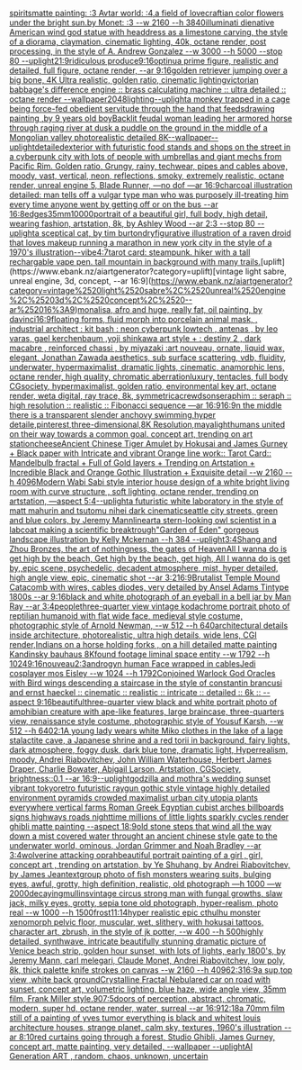[spirits](https://www.ebank.nz/aiartgenerator?category=spirits)[matte painting: :3 Avtar world: :4,a field of lovecraftian color flowers under the bright sun.by Monet: :3 --w 2160 --h 3840](https://www.ebank.nz/aiartgenerator?category=matte%2520painting%3A%2520%3A3%2520Avtar%2520world%3A%2520%3A4%2Ca%2520field%2520of%2520lovecraftian%2520color%2520flowers%2520under%2520the%2520bright%2520sun.by%2520Monet%3A%2520%3A3%2520--w%25202160%2520--h%25203840)[illuminati die](https://www.ebank.nz/aiartgenerator?category=illuminati%2520die)[native American wind god statue with headdress as a limestone carving, the style of a diorama, claymation, cinematic lighting, 40k, octane render, post processing, in the style of A. Andrew Gonzalez --w 3000 --h 5000 --stop 80 --uplight](https://www.ebank.nz/aiartgenerator?category=native%2520American%2520wind%2520god%2520statue%2520with%2520headdress%2520as%2520a%2520limestone%2520carving%2C%2520the%2520style%2520of%2520a%2520diorama%2C%2520claymation%2C%2520cinematic%2520lighting%2C%252040k%2C%2520octane%2520render%2C%2520post%2520processing%2C%2520in%2520the%2520style%2520of%2520A.%2520Andrew%2520Gonzalez%2520--w%25203000%2520--h%25205000%2520--stop%252080%2520--uplight)[21:9](https://www.ebank.nz/aiartgenerator?category=21%3A9)[ridiculous produce](https://www.ebank.nz/aiartgenerator?category=ridiculous%2520produce)[9:16](https://www.ebank.nz/aiartgenerator?category=9%3A16)[optinua prime figure, realistic and detailed, full figure,  octane render, --ar 9:16](https://www.ebank.nz/aiartgenerator?category=optinua%2520prime%2520figure%2C%2520realistic%2520and%2520detailed%2C%2520full%2520figure%2C%2520%2520octane%2520render%2C%2520--ar%25209%3A16)[golden retriever jumping over a big bone, 4K Ultra realistic, golden ratio, cinematic lighting](https://www.ebank.nz/aiartgenerator?category=golden%2520retriever%2520jumping%2520over%2520a%2520big%2520bone%2C%25204K%2520Ultra%2520realistic%2C%2520golden%2520ratio%2C%2520cinematic%2520lighting)[victorian babbage's difference engine :: brass calculating machine :: ultra detailed :: octane render --wallpaper](https://www.ebank.nz/aiartgenerator?category=victorian%2520babbage%27s%2520difference%2520engine%2520%3A%3A%2520brass%2520calculating%2520machine%2520%3A%3A%2520ultra%2520detailed%2520%3A%3A%2520octane%2520render%2520--wallpaper)[2048](https://www.ebank.nz/aiartgenerator?category=2048)[lighting](https://www.ebank.nz/aiartgenerator?category=lighting)[--uplight](https://www.ebank.nz/aiartgenerator?category=--uplight)[a monkey trapped in a cage being force-fed obedient servitude through the hand that feeds](https://www.ebank.nz/aiartgenerator?category=a%2520monkey%2520trapped%2520in%2520a%2520cage%2520being%2520force-fed%2520obedient%2520servitude%2520through%2520the%2520hand%2520that%2520feeds)[drawing painting ,by 9 years old boy](https://www.ebank.nz/aiartgenerator?category=drawing%2520painting%2520%2Cby%25209%2520years%2520old%2520boy)[Backlit feudal woman leading her armored horse through raging river at dusk a puddle on the ground in the middle of a Mongolian valley photorealistic detailed 8K](https://www.ebank.nz/aiartgenerator?category=Backlit%2520feudal%2520woman%2520leading%2520her%2520armored%2520horse%2520through%2520raging%2520river%2520at%2520dusk%2520a%2520puddle%2520on%2520the%2520ground%2520in%2520the%2520middle%2520of%2520a%2520Mongolian%2520valley%2520photorealistic%2520detailed%25208K)[--wallpaper](https://www.ebank.nz/aiartgenerator?category=--wallpaper)[--uplight](https://www.ebank.nz/aiartgenerator?category=--uplight)[detailed](https://www.ebank.nz/aiartgenerator?category=detailed)[exterior with futuristic food stands and shops on the street in a cyberpunk city with lots of people with umbrellas and giant mechs from Pacific Rim. Golden ratio, Grungy, rainy, techwear, pipes and cables above, moody, vast, vertical, neon, reflections, smoky, extremely realistic, octane render, unreal engine 5, Blade Runner, —no dof —ar 16:9](https://www.ebank.nz/aiartgenerator?category=exterior%2520with%2520futuristic%2520food%2520stands%2520and%2520shops%2520on%2520the%2520street%2520in%2520a%2520cyberpunk%2520city%2520with%2520lots%2520of%2520people%2520with%2520umbrellas%2520and%2520giant%2520mechs%2520from%2520Pacific%2520Rim.%2520Golden%2520ratio%2C%2520Grungy%2C%2520rainy%2C%2520techwear%2C%2520pipes%2520and%2520cables%2520above%2C%2520moody%2C%2520vast%2C%2520vertical%2C%2520neon%2C%2520reflections%2C%2520smoky%2C%2520extremely%2520realistic%2C%2520octane%2520render%2C%2520unreal%2520engine%25205%2C%2520Blade%2520Runner%2C%2520%E2%80%94no%2520dof%2520%E2%80%94ar%252016%3A9)[charcoal illustration detailed: man tells off a vulgar type man who was purposely ill-treating him every time anyone went by getting off or on the bus --ar 16:8](https://www.ebank.nz/aiartgenerator?category=charcoal%2520illustration%2520detailed%3A%2520man%2520tells%2520off%2520a%2520vulgar%2520type%2520man%2520who%2520was%2520purposely%2520ill-treating%2520him%2520every%2520time%2520anyone%2520went%2520by%2520getting%2520off%2520or%2520on%2520the%2520bus%2520--ar%252016%3A8)[edges](https://www.ebank.nz/aiartgenerator?category=edges)[35mm](https://www.ebank.nz/aiartgenerator?category=35mm)[10000](https://www.ebank.nz/aiartgenerator?category=10000)[portrait of a beautiful girl, full body, high detail, wearing fashion, artstation, 8k, by Ashley Wood --ar 2:3 --stop 80 --uplight](https://www.ebank.nz/aiartgenerator?category=portrait%2520of%2520a%2520beautiful%2520girl%2C%2520full%2520body%2C%2520high%2520detail%2C%2520wearing%2520fashion%2C%2520artstation%2C%25208k%2C%2520by%2520Ashley%2520Wood%2520--ar%25202%3A3%2520--stop%252080%2520--uplight)[a sceptical cat, by tim burton](https://www.ebank.nz/aiartgenerator?category=a%2520sceptical%2520cat%2C%2520by%2520tim%2520burton)[dry](https://www.ebank.nz/aiartgenerator?category=dry)[figurative illustration of a raven droid that loves makeup running a marathon in new york city in the style of a 1970's illustration](https://www.ebank.nz/aiartgenerator?category=figurative%2520illustration%2520of%2520a%2520raven%2520droid%2520that%2520loves%2520makeup%2520running%2520a%2520marathon%2520in%2520new%2520york%2520city%2520in%2520the%2520style%2520of%2520a%25201970%27s%2520illustration)[--vibe](https://www.ebank.nz/aiartgenerator?category=--vibe)[4:7](https://www.ebank.nz/aiartgenerator?category=4%3A7)[tarot card: steampunk. hiker with a tall rechargable vape pen. tall mountain in background with many trails.](https://www.ebank.nz/aiartgenerator?category=tarot%2520card%3A%2520steampunk.%2520hiker%2520with%2520a%2520tall%2520rechargable%2520vape%2520pen.%2520tall%2520mountain%2520in%2520background%2520with%2520many%2520trails.)[uplift](https://www.ebank.nz/aiartgenerator?category=uplift)[vintage light sabre, unreal engine, 3d, concept, --ar 16:9](https://www.ebank.nz/aiartgenerator?category=vintage%2520light%2520sabre%2C%2520unreal%2520engine%2C%25203d%2C%2520concept%2C%2520--ar%252016%3A9)[monalisa, afro and huge, really fat, oil painting, by davinci](https://www.ebank.nz/aiartgenerator?category=monalisa%2C%2520afro%2520and%2520huge%2C%2520really%2520fat%2C%2520oil%2520painting%2C%2520by%2520davinci)[16:9](https://www.ebank.nz/aiartgenerator?category=16%3A9)[floating forms, fluid morph into porcelain animal mask,  ,  industrial architect : kit bash : neon cyberpunk lowtech , antenas , by leo varas, gael kerchenbaum ,yoji shinkawa art style + : destiny 2 , dark macabre , reinforced chassi ,  by miyazaki :art nouveau, ornate, liquid wax, elegant, Jonathan Zawada aesthetics, sub surface scattering, vdb, fluidity, underwater, hypermaximalist, dramatic lights, cinematic, anamorphic lens, octane render, high quality, chromatic aberrationluxury, tentacles, full body CGsociety, hypermaximalist, golden ratio, environmental key art, octane render, weta digital, ray trace, 8k, symmetrica](https://www.ebank.nz/aiartgenerator?category=floating%2520forms%2C%2520fluid%2520morph%2520into%2520porcelain%2520animal%2520mask%2C%2520%2520%2C%2520%2520industrial%2520architect%2520%3A%2520kit%2520bash%2520%3A%2520neon%2520cyberpunk%2520lowtech%2520%2C%2520antenas%2520%2C%2520by%2520leo%2520varas%2C%2520gael%2520kerchenbaum%2520%2Cyoji%2520shinkawa%2520art%2520style%2520%2B%2520%3A%2520destiny%25202%2520%2C%2520dark%2520macabre%2520%2C%2520reinforced%2520chassi%2520%2C%2520%2520by%2520miyazaki%2520%3Aart%2520nouveau%2C%2520ornate%2C%2520liquid%2520wax%2C%2520elegant%2C%2520Jonathan%2520Zawada%2520aesthetics%2C%2520sub%2520surface%2520scattering%2C%2520vdb%2C%2520fluidity%2C%2520underwater%2C%2520hypermaximalist%2C%2520dramatic%2520lights%2C%2520cinematic%2C%2520anamorphic%2520lens%2C%2520octane%2520render%2C%2520high%2520quality%2C%2520chromatic%2520aberrationluxury%2C%2520tentacles%2C%2520full%2520body%2520CGsociety%2C%2520hypermaximalist%2C%2520golden%2520ratio%2C%2520environmental%2520key%2520art%2C%2520octane%2520render%2C%2520weta%2520digital%2C%2520ray%2520trace%2C%25208k%2C%2520symmetrica)[crewdson](https://www.ebank.nz/aiartgenerator?category=crewdson)[seraphim :: seraph :: high resolution :: realistic :: Fibonacci sequence —ar 16:9](https://www.ebank.nz/aiartgenerator?category=seraphim%2520%3A%3A%2520seraph%2520%3A%3A%2520high%2520resolution%2520%3A%3A%2520realistic%2520%3A%3A%2520Fibonacci%2520sequence%2520%E2%80%94ar%252016%3A9)[16:9](https://www.ebank.nz/aiartgenerator?category=16%3A9)[n the middle there is a transparent slender anchovy swimming,hyper detaile,pinterest,three-dimensional,8K Resolution,maya](https://www.ebank.nz/aiartgenerator?category=n%2520the%2520middle%2520there%2520is%2520a%2520transparent%2520slender%2520anchovy%2520swimming%2Chyper%2520detaile%2Cpinterest%2Cthree-dimensional%2C8K%2520Resolution%2Cmaya)[light](https://www.ebank.nz/aiartgenerator?category=light)[humans united on their way towards a common goal. concept art, trending on art station](https://www.ebank.nz/aiartgenerator?category=humans%2520united%2520on%2520their%2520way%2520towards%2520a%2520common%2520goal.%2520concept%2520art%2C%2520trending%2520on%2520art%2520station)[cheese](https://www.ebank.nz/aiartgenerator?category=cheese)[Ancient Chinese Tiger Amulet by Hokusai and James Gurney + Black paper with Intricate and vibrant Orange line work:: Tarot Card:: Mandelbulb fractal + Full of Gold layers + Trending on Artstation + Incredible Black and Orange Gothic Illustration + Exquisite detail  --w 2160  --h 4096](https://www.ebank.nz/aiartgenerator?category=Ancient%2520Chinese%2520Tiger%2520Amulet%2520by%2520Hokusai%2520and%2520James%2520Gurney%2520%2B%2520Black%2520paper%2520with%2520Intricate%2520and%2520vibrant%2520Orange%2520line%2520work%3A%3A%2520Tarot%2520Card%3A%3A%2520Mandelbulb%2520fractal%2520%2B%2520Full%2520of%2520Gold%2520layers%2520%2B%2520Trending%2520on%2520Artstation%2520%2B%2520Incredible%2520Black%2520and%2520Orange%2520Gothic%2520Illustration%2520%2B%2520Exquisite%2520detail%2520%2520--w%25202160%2520%2520--h%25204096)[Modern Wabi Sabi style interior house design of a white bright living room with curve structure , soft lighting, octane render, trending on artstation, —aspect 5:4](https://www.ebank.nz/aiartgenerator?category=Modern%2520Wabi%2520Sabi%2520style%2520interior%2520house%2520design%2520of%2520a%2520white%2520bright%2520living%2520room%2520with%2520curve%2520structure%2520%2C%2520soft%2520lighting%2C%2520octane%2520render%2C%2520trending%2520on%2520artstation%2C%2520%E2%80%94aspect%25205%3A4)[--uplight](https://www.ebank.nz/aiartgenerator?category=--uplight)[a futuristic white laboratory in the style of matt mahurin and tsutomu nihei dark cinematic](https://www.ebank.nz/aiartgenerator?category=a%2520futuristic%2520white%2520laboratory%2520in%2520the%2520style%2520of%2520matt%2520mahurin%2520and%2520tsutomu%2520nihei%2520dark%2520cinematic)[seattle city streets, green and blue colors, by Jeremy Mann](https://www.ebank.nz/aiartgenerator?category=seattle%2520city%2520streets%2C%2520green%2520and%2520blue%2520colors%2C%2520by%2520Jeremy%2520Mann)[lineart](https://www.ebank.nz/aiartgenerator?category=lineart)[a stern-looking owl scientist in a labcoat making a scientific breaktrough](https://www.ebank.nz/aiartgenerator?category=a%2520stern-looking%2520owl%2520scientist%2520in%2520a%2520labcoat%2520making%2520a%2520scientific%2520breaktrough)["Garden of Eden" gorgeous landscape illustration by Kelly Mckernan --h 384 --uplight](https://www.ebank.nz/aiartgenerator?category=%22Garden%2520of%2520Eden%22%2520gorgeous%2520landscape%2520illustration%2520by%2520Kelly%2520Mckernan%2520--h%2520384%2520--uplight)[3:4](https://www.ebank.nz/aiartgenerator?category=3%3A4)[Shang and Zhou Bronzes, the art of nothingness, the gates of Heaven](https://www.ebank.nz/aiartgenerator?category=Shang%2520and%2520Zhou%2520Bronzes%2C%2520the%2520art%2520of%2520nothingness%2C%2520the%2520gates%2520of%2520Heaven)[All I wanna do is get high by the beach, Get high by the beach, get high, All I wanna do is get by,,epic scene, psychedelic, decadent atmosphere, mist, hyper detailed, high angle view, epic, cinematic shot --ar 3:2](https://www.ebank.nz/aiartgenerator?category=All%2520I%2520wanna%2520do%2520is%2520get%2520high%2520by%2520the%2520beach%2C%2520Get%2520high%2520by%2520the%2520beach%2C%2520get%2520high%2C%2520All%2520I%2520wanna%2520do%2520is%2520get%2520by%2C%2Cepic%2520scene%2C%2520psychedelic%2C%2520decadent%2520atmosphere%2C%2520mist%2C%2520hyper%2520detailed%2C%2520high%2520angle%2520view%2C%2520epic%2C%2520cinematic%2520shot%2520--ar%25203%3A2)[16:9](https://www.ebank.nz/aiartgenerator?category=16%3A9)[Brutalist Temple Mound Catacomb with wires, cables diodes, very detailed by Ansel Adams Tintype 1800s --ar 9:16](https://www.ebank.nz/aiartgenerator?category=Brutalist%2520Temple%2520Mound%2520Catacomb%2520with%2520wires%2C%2520cables%2520diodes%2C%2520very%2520detailed%2520by%2520Ansel%2520Adams%2520Tintype%25201800s%2520--ar%25209%3A16)[black and white photograph of an eyeball in a bell jar by Man Ray --ar 3:4](https://www.ebank.nz/aiartgenerator?category=black%2520and%2520white%2520photograph%2520of%2520an%2520eyeball%2520in%2520a%2520bell%2520jar%2520by%2520Man%2520Ray%2520--ar%25203%3A4)[people](https://www.ebank.nz/aiartgenerator?category=people)[three-quarter view vintage kodachrome portrait photo of reptilian humanoid with flat wide face, medieval style costume, photographic style of Arnold Newman, --w 512 --h 640](https://www.ebank.nz/aiartgenerator?category=three-quarter%2520view%2520vintage%2520kodachrome%2520portrait%2520photo%2520of%2520reptilian%2520humanoid%2520with%2520flat%2520wide%2520face%2C%2520medieval%2520style%2520costume%2C%2520photographic%2520style%2520of%2520Arnold%2520Newman%2C%2520--w%2520512%2520--h%2520640)[architectural details inside architecture, photorealistic, ultra high details, wide lens, CGI render,](https://www.ebank.nz/aiartgenerator?category=architectural%2520details%2520inside%2520architecture%2C%2520photorealistic%2C%2520ultra%2520high%2520details%2C%2520wide%2520lens%2C%2520CGI%2520render%2C)[Indians on a horse holding forks , on a hill detailed matte painting Kandinsky bauhaus 8K](https://www.ebank.nz/aiartgenerator?category=Indians%2520on%2520a%2520horse%2520holding%2520forks%2520%2C%2520on%2520a%2520hill%2520detailed%2520matte%2520painting%2520Kandinsky%2520bauhaus%25208K)[found footage liminal space entity --w 1792 --h 1024](https://www.ebank.nz/aiartgenerator?category=found%2520footage%2520liminal%2520space%2520entity%2520--w%25201792%2520--h%25201024)[9:16](https://www.ebank.nz/aiartgenerator?category=9%3A16)[nouveau](https://www.ebank.nz/aiartgenerator?category=nouveau)[2:3](https://www.ebank.nz/aiartgenerator?category=2%3A3)[androgyn human Face wrapped in cables](https://www.ebank.nz/aiartgenerator?category=androgyn%2520human%2520Face%2520wrapped%2520in%2520cables)[Jedi cosplayer mos Eisley --w 1024 --h 1792](https://www.ebank.nz/aiartgenerator?category=Jedi%2520cosplayer%2520mos%2520Eisley%2520--w%25201024%2520--h%25201792)[Conjoined Warlock God Oracles with Bird wings descending a staircase in the style of constantin brancusi and ernst haeckel :: cinematic :: realistic :: intricate :: detailed :: 6k :: --aspect 9:16](https://www.ebank.nz/aiartgenerator?category=Conjoined%2520Warlock%2520God%2520Oracles%2520with%2520Bird%2520wings%2520descending%2520a%2520staircase%2520in%2520the%2520style%2520of%2520constantin%2520brancusi%2520and%2520ernst%2520haeckel%2520%3A%3A%2520cinematic%2520%3A%3A%2520realistic%2520%3A%3A%2520intricate%2520%3A%3A%2520detailed%2520%3A%3A%25206k%2520%3A%3A%2520--aspect%25209%3A16)[beautiful](https://www.ebank.nz/aiartgenerator?category=beautiful)[three-quarter view black and white portrait photo of amphibian creature with ape-like features, large braincase, three-quarters view, renaissance style costume, photographic style of Yousuf Karsh, --w 512 --h 640](https://www.ebank.nz/aiartgenerator?category=three-quarter%2520view%2520black%2520and%2520white%2520portrait%2520photo%2520of%2520amphibian%2520creature%2520with%2520ape-like%2520features%2C%2520large%2520braincase%2C%2520three-quarters%2520view%2C%2520renaissance%2520style%2520costume%2C%2520photographic%2520style%2520of%2520Yousuf%2520Karsh%2C%2520--w%2520512%2520--h%2520640)[2:1](https://www.ebank.nz/aiartgenerator?category=2%3A1)[A young lady wears white Miko clothes in the lake of a lage stalactite cave, a Japanese shrine and a red torii in background, fairy lights, dark atmosphere, foggy dusk, dark blue tone, dramatic light, Hyperrealism, moody, Andrei Riabovitchev, John William Waterhouse, Herbert James Draper, Charlie Bowater, Abigail Larson, Artstation, CGSociety, brightness::0.1 --ar 16:9](https://www.ebank.nz/aiartgenerator?category=A%2520young%2520lady%2520wears%2520white%2520Miko%2520clothes%2520in%2520the%2520lake%2520of%2520a%2520lage%2520stalactite%2520cave%2C%2520a%2520Japanese%2520shrine%2520and%2520a%2520red%2520torii%2520in%2520background%2C%2520fairy%2520lights%2C%2520dark%2520atmosphere%2C%2520foggy%2520dusk%2C%2520dark%2520blue%2520tone%2C%2520dramatic%2520light%2C%2520Hyperrealism%2C%2520moody%2C%2520Andrei%2520Riabovitchev%2C%2520John%2520William%2520Waterhouse%2C%2520Herbert%2520James%2520Draper%2C%2520Charlie%2520Bowater%2C%2520Abigail%2520Larson%2C%2520Artstation%2C%2520CGSociety%2C%2520brightness%3A%3A0.1%2520--ar%252016%3A9)[--uplight](https://www.ebank.nz/aiartgenerator?category=--uplight)[godzilla and mothra's wedding sunset vibrant tokyo](https://www.ebank.nz/aiartgenerator?category=godzilla%2520and%2520mothra%27s%2520wedding%2520sunset%2520vibrant%2520tokyo)[retro futuristic raygun gothic style vintage highly detailed environment pyramids crowded maximalist urban city utopia plants everywhere vertical farms Roman Greek Egyptian cubist arches billboards signs highways roads nighttime millions of little lights sparkly cycles render ghibli matte painting --aspect 18:9](https://www.ebank.nz/aiartgenerator?category=retro%2520futuristic%2520raygun%2520gothic%2520style%2520vintage%2520highly%2520detailed%2520environment%2520pyramids%2520crowded%2520maximalist%2520urban%2520city%2520utopia%2520plants%2520everywhere%2520vertical%2520farms%2520Roman%2520Greek%2520Egyptian%2520cubist%2520arches%2520billboards%2520signs%2520highways%2520roads%2520nighttime%2520millions%2520of%2520little%2520lights%2520sparkly%2520cycles%2520render%2520ghibli%2520matte%2520painting%2520--aspect%252018%3A9)[old stone steps that wind all the way down a mist covered water throught an ancient chinese style gate to the underwater world, ominous, Jordan Grimmer and Noah Bradley --ar 3:4](https://www.ebank.nz/aiartgenerator?category=old%2520stone%2520steps%2520that%2520wind%2520all%2520the%2520way%2520down%2520a%2520mist%2520covered%2520water%2520throught%2520an%2520ancient%2520chinese%2520style%2520gate%2520to%2520the%2520underwater%2520world%2C%2520ominous%2C%2520Jordan%2520Grimmer%2520and%2520Noah%2520Bradley%2520--ar%25203%3A4)[wolverine attacking oprah](https://www.ebank.nz/aiartgenerator?category=wolverine%2520attacking%2520oprah)[beautiful portrait painting of a girl , girl, concept art , trending on artstation, by Ye Shuhang, by Andrei Riabovitchev, by James Jean](https://www.ebank.nz/aiartgenerator?category=beautiful%2520portrait%2520painting%2520of%2520a%2520girl%2520%2C%2520girl%2C%2520concept%2520art%2520%2C%2520trending%2520on%2520artstation%2C%2520by%2520Ye%2520Shuhang%2C%2520by%2520Andrei%2520Riabovitchev%2C%2520by%2520James%2520Jean)[text](https://www.ebank.nz/aiartgenerator?category=text)[group photo of fish monsters wearing suits, bulging eyes, awful, grotty, high definition, realistic, old photograph —h 1000 —w 2000](https://www.ebank.nz/aiartgenerator?category=group%2520photo%2520of%2520fish%2520monsters%2520wearing%2520suits%2C%2520bulging%2520eyes%2C%2520awful%2C%2520grotty%2C%2520high%2520definition%2C%2520realistic%2C%2520old%2520photograph%2520%E2%80%94h%25201000%2520%E2%80%94w%25202000)[decaying](https://www.ebank.nz/aiartgenerator?category=decaying)[mullins](https://www.ebank.nz/aiartgenerator?category=mullins)[vintage circus strong man with fungal growths, slaw jack, milky eyes, grotty, sepia tone old photograph, hyper-realism, photo real --w 1000 --h 1500](https://www.ebank.nz/aiartgenerator?category=vintage%2520circus%2520strong%2520man%2520with%2520fungal%2520growths%2C%2520slaw%2520jack%2C%2520milky%2520eyes%2C%2520grotty%2C%2520sepia%2520tone%2520old%2520photograph%2C%2520hyper-realism%2C%2520photo%2520real%2520--w%25201000%2520--h%25201500)[frost](https://www.ebank.nz/aiartgenerator?category=frost)[11:14](https://www.ebank.nz/aiartgenerator?category=11%3A14)[hyper realistic epic cthulhu monster xenomorph pelvic floor, muscular, wet, slithery, with hokusai tattoos, character art, zbrush, in the style of jk potter, --w 400 --h 500](https://www.ebank.nz/aiartgenerator?category=hyper%2520realistic%2520epic%2520cthulhu%2520monster%2520xenomorph%2520pelvic%2520floor%2C%2520muscular%2C%2520wet%2C%2520slithery%2C%2520with%2520hokusai%2520tattoos%2C%2520character%2520art%2C%2520zbrush%2C%2520in%2520the%2520style%2520of%2520jk%2520potter%2C%2520--w%2520400%2520--h%2520500)[highly detailed, synthwave, intricate beautifully stunning dramatic picture of Venice beach strip, golden hour sunset, with lots of lights, early 1800's, by Jeremy Mann, carl melegari, Claude Monet, Andrei Riabovitchev, low poly, 8k, thick palette knife strokes on canvas  --w 2160  --h 4096](https://www.ebank.nz/aiartgenerator?category=highly%2520detailed%2C%2520synthwave%2C%2520intricate%2520beautifully%2520stunning%2520dramatic%2520picture%2520of%2520Venice%2520beach%2520strip%2C%2520golden%2520hour%2520sunset%2C%2520with%2520lots%2520of%2520lights%2C%2520early%25201800%27s%2C%2520by%2520Jeremy%2520Mann%2C%2520carl%2520melegari%2C%2520Claude%2520Monet%2C%2520Andrei%2520Riabovitchev%2C%2520low%2520poly%2C%25208k%2C%2520thick%2520palette%2520knife%2520strokes%2520on%2520canvas%2520%2520--w%25202160%2520%2520--h%25204096)[2:3](https://www.ebank.nz/aiartgenerator?category=2%3A3)[16:9](https://www.ebank.nz/aiartgenerator?category=16%3A9)[a sup,top view ,white back ground](https://www.ebank.nz/aiartgenerator?category=a%2520sup%2Ctop%2520view%2520%2Cwhite%2520back%2520ground)[Crystalline Fractal Nebula](https://www.ebank.nz/aiartgenerator?category=Crystalline%2520Fractal%2520Nebula)[red car on road with sunset, concept art, volumetric lighting, blue haze, wide angle view, 35mm film, Frank Miller style](https://www.ebank.nz/aiartgenerator?category=red%2520car%2520on%2520road%2520with%2520sunset%2C%2520concept%2520art%2C%2520volumetric%2520lighting%2C%2520blue%2520haze%2C%2520wide%2520angle%2520view%2C%252035mm%2520film%2C%2520Frank%2520Miller%2520style)[.90](https://www.ebank.nz/aiartgenerator?category=.90)[7:5](https://www.ebank.nz/aiartgenerator?category=7%3A5)[doors of perception, abstract, chromatic, modern, super hd, octane render, water, surreal --ar 16:9](https://www.ebank.nz/aiartgenerator?category=doors%2520of%2520perception%2C%2520abstract%2C%2520chromatic%2C%2520modern%2C%2520super%2520hd%2C%2520octane%2520render%2C%2520water%2C%2520surreal%2520--ar%252016%3A9)[12:18](https://www.ebank.nz/aiartgenerator?category=12%3A18)[a 70mm film still of a painting of yves tumor everything is black and white](https://www.ebank.nz/aiartgenerator?category=a%252070mm%2520film%2520still%2520of%2520a%2520painting%2520of%2520yves%2520tumor%2520everything%2520is%2520black%2520and%2520white)[st louis architecture houses, strange planet, calm sky, textures, 1960's illustration --ar 8:10](https://www.ebank.nz/aiartgenerator?category=st%2520louis%2520architecture%2520houses%2C%2520strange%2520planet%2C%2520calm%2520sky%2C%2520textures%2C%25201960%27s%2520illustration%2520--ar%25208%3A10)[red curtains going through a forest, Studio Ghibli, James Gurney, concept art, matte painting, very detailed, --wallpaper --uplight](https://www.ebank.nz/aiartgenerator?category=red%2520curtains%2520going%2520through%2520a%2520forest%2C%2520Studio%2520Ghibli%2C%2520James%2520Gurney%2C%2520concept%2520art%2C%2520matte%2520painting%2C%2520very%2520detailed%2C%2520--wallpaper%2520--uplight)[AI Generation ART , random, chaos, unknown, uncertain](https://www.ebank.nz/aiartgenerator?category=AI%2520Generation%2520ART%2520%2C%2520random%2C%2520chaos%2C%2520unknown%2C%2520uncertain)